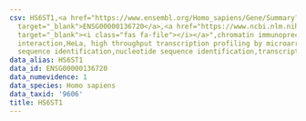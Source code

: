 ```yaml
---
csv: HS6ST1,<a href="https://www.ensembl.org/Homo_sapiens/Gene/Summary?db=core;g=ENSG00000136720"
  target="_blank">ENSG00000136720</a>,<a href="https://www.ncbi.nlm.nih.gov/pubmed/17216044"
  target="_blank"><i class="fas fa-file"></i></a>",chromatin immunoprecipitation assay,direct
  interaction,HeLa, high throughput transcription profiling by microarray,nucleotide
  sequence identification,nucleotide sequence identification,transcriptional regulation,
data_alias: HS6ST1
data_id: ENSG00000136720
data_numevidence: 1
data_species: Homo sapiens
data_taxid: '9606'
title: HS6ST1
---
```

